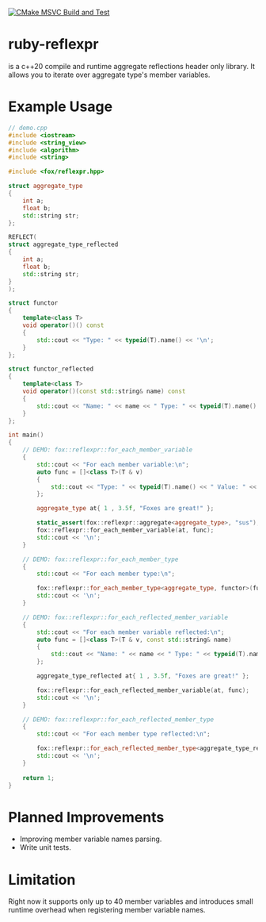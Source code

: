 [![CMake MSVC Build and Test](https://github.com/RedSkittleFox/reflexpr/actions/workflows/cmake-msvc-build.yml/badge.svg)](https://github.com/RedSkittleFox/reflexpr/actions/workflows/cmake-msvc-build.yml)

# ruby-reflexpr
is a c++20 compile and runtime aggregate reflections header only library. It allows you to iterate over aggregate type's member variables.

# Example Usage
```cpp
// demo.cpp
#include <iostream>
#include <string_view>
#include <algorithm>
#include <string>

#include <fox/reflexpr.hpp>

struct aggregate_type
{
	int a;
	float b;
	std::string str;
};

REFLECT(
struct aggregate_type_reflected
{
	int a;
	float b;
	std::string str;
}
);

struct functor
{
	template<class T>
	void operator()() const
	{
		std::cout << "Type: " << typeid(T).name() << '\n';
	}
};

struct functor_reflected
{
	template<class T>
	void operator()(const std::string& name) const
	{
		std::cout << "Name: " << name << " Type: " << typeid(T).name() << '\n';
	}
};

int main()
{
	// DEMO: fox::reflexpr::for_each_member_variable
	{
		std::cout << "For each member variable:\n";
		auto func = []<class T>(T & v)
		{
			std::cout << "Type: " << typeid(T).name() << " Value: " << v << '\n';
		};

		aggregate_type at{ 1 , 3.5f, "Foxes are great!" };

		static_assert(fox::reflexpr::aggregate<aggregate_type>, "sus");
		fox::reflexpr::for_each_member_variable(at, func);
		std::cout << '\n';
	}

	// DEMO: fox::reflexpr::for_each_member_type
	{
		std::cout << "For each member type:\n";

		fox::reflexpr::for_each_member_type<aggregate_type, functor>(functor{});
		std::cout << '\n';
	}

	// DEMO: fox::reflexpr::for_each_reflected_member_variable
	{
		std::cout << "For each member variable reflected:\n";
		auto func = []<class T>(T & v, const std::string& name)
		{
			std::cout << "Name: " << name << " Type: " << typeid(T).name() << " Value: " << v << '\n';
		};

		aggregate_type_reflected at{ 1 , 3.5f, "Foxes are great!" };

		fox::reflexpr::for_each_reflected_member_variable(at, func);
		std::cout << '\n';
	}

	// DEMO: fox::reflexpr::for_each_reflected_member_type
	{
		std::cout << "For each member type reflected:\n";

		fox::reflexpr::for_each_reflected_member_type<aggregate_type_reflected, functor_reflected>(functor_reflected{});
		std::cout << '\n';
	}
	
	return 1;
}
```

# Planned Improvements
*	Improving member variable names parsing.
*	Write unit tests.
	
# Limitation
Right now it supports only up to 40 member variables and introduces small runtime overhead when registering member variable names.
